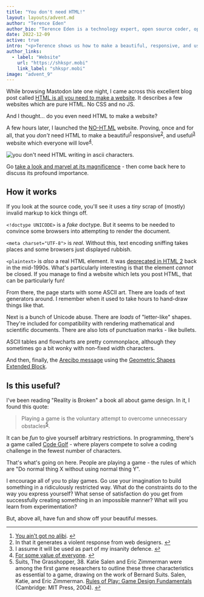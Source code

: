 ```yaml
---
title: "You don't need HTML!"
layout: layouts/advent.md
author: "Terence Eden"
author_bio: "Terence Eden is a technology expert, open source coder, open data publisher, and freelance security consultant. He was formerly the UK Government's representative to the W3C. He speaks around the world on open standards, open source software, and open data. He also helped get four-and-a-half new emoji into Unicode. You can read his personal blog at [shkspr.mobi/blog](https://shkspr.mobi/blog/)."
date: 2022-12-09
active: true
intro: "<p>Terence shows us how to make a beautiful, responsive, and useful website which everyone will love without writing HTML.</p>"
author_links:
  - label: "Website"
    url: "https://shkspr.mobi"
    link_label: "shkspr.mobi"
image: "advent_9"
---
```

<p>While browsing Mastodon late one night, I came across this excellent blog post called <a href="https://whitep4nth3r.com/blog/html-is-all-you-need-to-make-a-website/">HTML is all you need to make a website</a>. It describes a few websites which are pure HTML. No CSS and no JS.</p>
<p>And I thought… do you even need HTML to make a website?</p>
<p>A few hours later, I launched the <a href="https://no-ht.ml">NO-HT.ML</a> website.  Proving, once and for all, that you <em>don't</em> need HTML to make a beautiful<sup id="fnref-44154-ugly"><a href="#fn-44154-ugly" class="" title="[You ain't got no alibi](https://youtu.be/I96LR5vqqqQ?t=15).">1</a></sup> responsive<sup id="fnref-44154-resp"><a href="#fn-44154-resp" class="" title="In that it generates a violent response from web designers.">2</a></sup>, and useful<sup id="fnref-44154-use"><a href="#fn-44154-use" class="" title="I assume it will be used as part of my insanity defence.">3</a></sup> website which everyone will love<sup id="fnref-44154-hn"><a href="#fn-44154-hn" class="" title="[For some value of everyone](https://news.ycombinator.com/item?id=33645398).">4</a></sup>.</p>

<p>
<img src="/images/advent2022/9/banner.jpg" alt="you don't need HTML writing in ascii characters.">
</p>

<p>Go <a href="https://no-ht.ml">take a look and marvel at its magnificence</a> - then come back here to discuss its profound importance.</p>
<h2 id="how-it-works">How it works</h2>
<p>If you look at the source code, you'll see it uses a <em>tiny</em> scrap of (mostly) invalid markup to kick things off.</p>
<p><code>&lt;!doctype UNICODE&gt;</code> is a <em>fake</em> doctype. But it seems to be needed to convince some browsers into attempting to render the document.</p>
<p><code>&lt;meta charset="UTF-8"&gt;</code> is <em>real</em>. Without this, text encoding sniffing takes places and some browsers just displayed rubbish.</p>
<p><code>&lt;plaintext&gt;</code> is <em>also</em> a real HTML element. It was <a href="https://developer.mozilla.org/en-US/docs/Web/HTML/Element/plaintext">deprecated in HTML 2</a> back in the mid-1990s.  What's particularly interesting is that the element <em>cannot</em> be closed. If you manage to find a website which lets you post HTML, that can be particularly fun!</p>
<p>From there, the page starts with some ASCII art. There are loads of text generators around. I remember when it used to take hours to hand-draw things like that.</p>
<p>Next is a bunch of Unicode abuse. There are <em>loads</em> of "letter-like" shapes. They're included for compatibility with rendering mathematical and scientific documents.  There are also lots of punctuation marks - like bullets.</p>
<p>ASCII tables and flowcharts are pretty commonplace, although they sometimes go a bit wonky with non-fixed width characters.</p>
<p>And then, finally, the <a href="https://en.wikipedia.org/wiki/Arecibo_message">Arecibo message</a> using the <a href="https://unicodeplus.com/block/1F780">Geometric Shapes Extended Block</a>.</p>

<h2 id="is-this-useful">Is this useful?</h2>
<p>I've been reading "Reality is Broken" a book all about game design. In it, I found this quote:</p>
<blockquote>Playing a game is the voluntary attempt to overcome unnecessary obstacles<sup id="fnref-44154-cite"><a href="#fn-44154-cite" class="" title="Suits, The Grasshopper">5</a></sup>.</blockquote>
<p>It can be <em>fun</em> to give yourself arbitrary restrictions.  In programming, there's a game called <a href="https://code.golf/">Code Golf</a> - where players compete to solve a coding challenge in the fewest number of characters.</p>
<p>That's what's going on here. People are playing a game - the rules of which are "Do normal thing X without using normal thing Y".</p>
<p>I encourage all of you to play games. Go use your imagination to build something in a ridiculously restricted way. What do the constraints do to the way you express yourself? What sense of satisfaction do you get from successfully creating something in an impossible manner? What will you learn from experimentation?</p>
<p>But, above all, have fun and show off your beautiful messes.</p>

<hr>

<div class="footnotes">
	<ol>
		<li id="fn-44154-ugly"><a href="https://youtu.be/I96LR5vqqqQ?t=15">You ain't got no alibi</a>.&nbsp;<a href="#fnref-44154-ugly" title="Return to main content.">↩</a></li>
		<li id="fn-44154-resp">In that it generates a violent response from web designers.&nbsp;<a href="#fnref-44154-resp" title="Return to main content.">↩</a></li>
		<li id="fn-44154-use">I assume it will be used as part of my insanity defence.&nbsp;<a href="#fnref-44154-use" title="Return to main content.">↩</a></li>
		<li id="fn-44154-hn"><a href="https://news.ycombinator.com/item?id=33645398">For some value of everyone</a>.&nbsp;<a href="#fnref-44154-hn" title="Return to main content.">↩</a></li>
		<li id="fn-44154-cite">Suits, The Grasshopper, 38. Katie Salen and Eric Zimmerman were among the first game researchers to outline these three characteristics as essential to a game, drawing on the work of Bernard Suits. Salen, Katie, and Eric Zimmerman. <a href="https://amzn.to/3VaFmxk">Rules of Play: Game Design Fundamentals</a> (Cambridge: MIT Press, 2004).&nbsp;<a href="#fnref-44154-cite" title="Return to main content.">↩</a></li>
	</ol>
</div>
